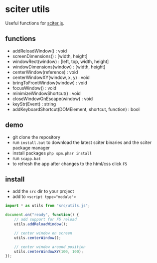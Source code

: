 # sciter utils

Useful functions for [sciter.js](https://sciter.com/).

## functions

- addReloadWindow() : void
- screenDimensions() : [width, height]
- windowRect(window) : [left, top, width, height]
- windowDimensions(window) : [width, height]
- centerWindow(reference) : void
- centerWindowXY(window, x, y) : void
- bringToFrontWindow(window) : void
- focusWindow() : void
- minimizeWindowShortcut() : void
- closeWindowOnEscape(window) : void
- keyStr(Event) : string
- addKeyboardShortcut(DOMElement, shortcut, function) : bool

## demo

- git clone the repository
- run `install.bat` to download the latest sciter binaries and the sciter package manager
- install packages `php spm.phar install`
- run `scapp.bat`
- to refresh the app after changes to the html/css click `F5`

## install

- add the `src` dir to your project
- add to `<script type="module">`

```js
import * as utils from "src/utils.js";

document.on("ready", function() {
    // add support for F5 reload
    utils.addReloadWindow();

    // center window on screen
    utils.centerWindow();

    // center window around position
    utils.centerWindowXY(100, 100);
});
```
